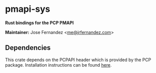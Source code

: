 # pmapi-sys

**Rust bindings for the PCP PMAPI**

**Maintainer:** Jose Fernandez \<me@jrfernandez.com\><br/>

## Dependencies

This crate depends on the PCPAPI header which is provided by the PCP package. Installation instructions can be found [here](https://pcp.readthedocs.io/en/latest/HowTos/installation/index.html).